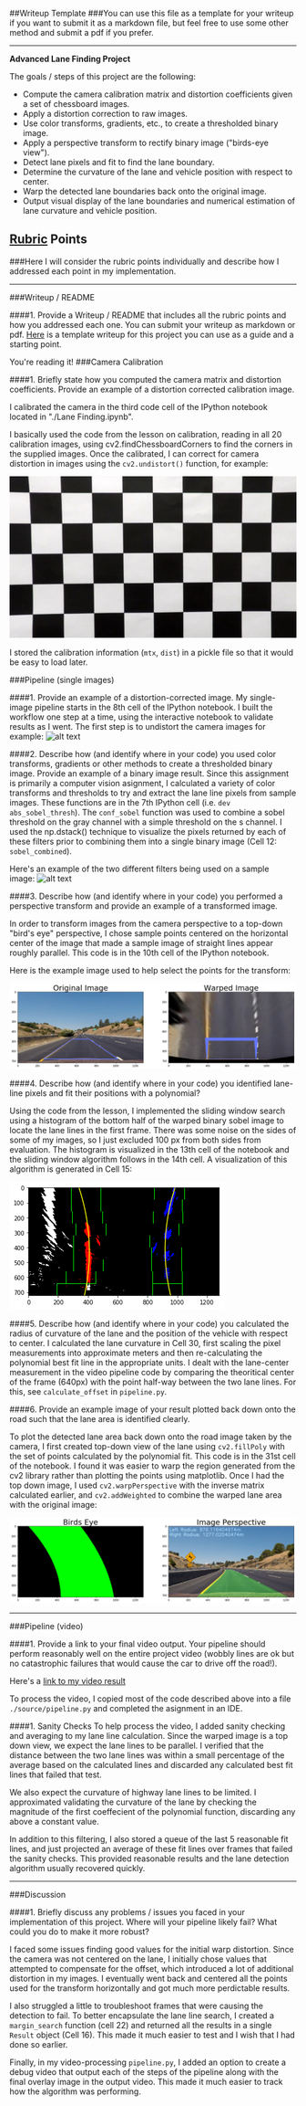 ##Writeup Template
###You can use this file as a template for your writeup if you want to submit it as a markdown file, but feel free to use some other method and submit a pdf if you prefer.

---

**Advanced Lane Finding Project**

The goals / steps of this project are the following:

* Compute the camera calibration matrix and distortion coefficients given a set of chessboard images.
* Apply a distortion correction to raw images.
* Use color transforms, gradients, etc., to create a thresholded binary image.
* Apply a perspective transform to rectify binary image ("birds-eye view").
* Detect lane pixels and fit to find the lane boundary.
* Determine the curvature of the lane and vehicle position with respect to center.
* Warp the detected lane boundaries back onto the original image.
* Output visual display of the lane boundaries and numerical estimation of lane curvature and vehicle position.

[//]: # (Image References)

[image1]: ./output_images/test_undist.jpg "Undistorted"
[image2]: ./output_images/undist_road.jpg "Undistorted"
[image3]: ./output_images/sobel_dual "Sobel Example"
[image4]: ./output_images/warped.png "Warp Example"
[image5]: ./output_images/sliding_window.png "Sliding Window Search"
[image6]: ./output_images/warped_area.png "Output"
[video1]: ./project_video.mp4 "Video"

## [Rubric](https://review.udacity.com/#!/rubrics/571/view) Points
###Here I will consider the rubric points individually and describe how I addressed each point in my implementation.  

---
###Writeup / README

####1. Provide a Writeup / README that includes all the rubric points and how you addressed each one.  You can submit your writeup as markdown or pdf.  [Here](https://github.com/udacity/CarND-Advanced-Lane-Lines/blob/master/writeup_template.md) is a template writeup for this project you can use as a guide and a starting point.  

You're reading it!
###Camera Calibration

####1. Briefly state how you computed the camera matrix and distortion coefficients. Provide an example of a distortion corrected calibration image.

I calibrated the camera in the third code cell of the IPython notebook located in "./Lane Finding.ipynb".  

I basically used the code from the lesson on calibration, reading in all 20 calibration images, using cv2.findChessboardCorners to find the corners in the supplied images.  Once the calibrated, I can correct for camera distortion in images using the `cv2.undistort()` function, for example: 

![alt text][image1]

I stored the calibration information (`mtx`, `dist`) in a pickle file so that it would be easy to load later.

###Pipeline (single images)

####1. Provide an example of a distortion-corrected image.
My single-image pipeline starts in the 8th cell of the IPython notebook.  I built the workflow one step at a time, using the interactive notebook to validate results as I went.  The first step is to undistort the camera images for example:
![alt text][image2]

####2. Describe how (and identify where in your code) you used color transforms, gradients or other methods to create a thresholded binary image.  Provide an example of a binary image result.
Since this assignment is primarily a computer vision asignment, I calculated a variety of color transforms and thresholds to try and extract the lane line pixels from sample images.  These functions are in the 7th IPython cell (i.e. `dev abs_sobel_thresh`).  The `conf_sobel` function was used to combine a sobel threshold on the gray channel with a simple threshold on the s channel.  I used the np.dstack() technique to visualize the pixels returned by each of these filters prior to combining them into a single binary image (Cell 12: `sobel_combined`).

Here's an example of the two different filters being used on a sample image:
![alt text][image3]

####3. Describe how (and identify where in your code) you performed a perspective transform and provide an example of a transformed image.

In order to transform images from the camera perspective to a top-down "bird's eye" perspective, I chose sample points centered on the horizontal center of the image that made a sample image of straight lines appear roughly parallel.  This code is in the 10th cell of the IPython notebook.  

Here is the example image used to help select the points for the transform:

![alt text][image4]

####4. Describe how (and identify where in your code) you identified lane-line pixels and fit their positions with a polynomial?

Using the code from the lesson, I implemented the sliding window search using a histogram of the bottom half of the warped binary sobel image to locate the lane lines in the first frame.  There was some noise on the sides of some of my images, so I just excluded 100 px from both sides from evaluation.  The histogram is visualized in the 13th cell of the notebook and the sliding window algorithm follows in the 14th cell.  A visualization of this algorithm is generated in Cell 15:

![alt text][image5]

####5. Describe how (and identify where in your code) you calculated the radius of curvature of the lane and the position of the vehicle with respect to center.
I calculated the lane curvature in Cell 30, first scaling the pixel measurements into approximate meters and then re-calculating the polynomial best fit line in the appropriate units.  I dealt with the lane-center measurement in the video pipeline code by comparing the theoritical center of the frame (640px) with the point half-way between the two lane lines.  For this, see `calculate_offset` in `pipeline.py`.

####6. Provide an example image of your result plotted back down onto the road such that the lane area is identified clearly.

To plot the detected lane area back down onto the road image taken by the camera, I first created top-down view of the lane using `cv2.fillPoly` with the set of points calculated by the polynomial fit.  This code is in the 31st cell of the notebook.  I found it was easier to warp the region generated from the cv2 library rather than plotting the points using matplotlib.  Once I had the top down image, I used `cv2.warpPerspective` with the inverse matrix calculated earlier, and `cv2.addWeighted` to combine the warped lane area with the original image:

![alt text][image6]

---

###Pipeline (video)

####1. Provide a link to your final video output.  Your pipeline should perform reasonably well on the entire project video (wobbly lines are ok but no catastrophic failures that would cause the car to drive off the road!).

Here's a [link to my video result](./output_video.mp4)

To process the video, I copied most of the code described above into a file `./source/pipeline.py` and completed the asignment in an IDE.

####1. Sanity Checks
To help process the video, I added sanity checking and averaging to my lane line calculation.  Since the warped image is a top down view, we expect the lane lines to be parallel.  I verified that the distance between the two lane lines was within a small percentage of the average based on the calculated lines and discarded any calculated best fit lines that failed that test.

We also expect the curvature of highway lane lines to be limited.  I approximated validating the curvature of the lane by checking the magnitude of the first coeffecient of the polynomial function, discarding any above a constant value.

In addition to this filtering, I also stored a queue of the last 5 reasonable fit lines, and just projected an average of these fit lines over frames that failed the sanity checks.  This provided reasonable results and the lane detection algorithm usually recovered quickly.

---

###Discussion

####1. Briefly discuss any problems / issues you faced in your implementation of this project.  Where will your pipeline likely fail?  What could you do to make it more robust?

I faced some issues finding good values for the initial warp distortion.  Since the camera was not centered on the lane, I initially chose values that attempted to compensate for the offset, which introduced a lot of additional distortion in my images.  I eventually went back and centered all the points used for the transform horizontally and got much more perdictable results.

I also struggled a little to troubleshoot frames that were causing the detection to fail.  To better encapsulate the lane line search, I created a `margin_search` function (cell 22) and returned all the results in a single `Result` object (Cell 16).  This made it much easier to test and I wish that I had done so earlier.

Finally, in my video-processing `pipeline.py`, I added an option to create a debug video that output each of the steps of the pipeline along with the final overlay image in the output video.  This made it much easier to track how the algorithm was performing.

